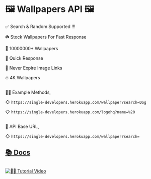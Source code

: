 # 🖼 Wallpapers API 🖼

✅ Search & Random Supported !!!

☘️ Stock Wallpapers For Fast Response 

🌺 10000000+ Wallpapers

🚀 Quick Response

🔰 Never Expire Image Links

🔥 4K Wallpapers

##

💁‍♂️ Example Methods,

◇ `https://single-developers.herokuapp.com/wallpaper?search=Dog`

◇ `https://single-developers.herokuapp.com/logohq?name=%20`


##

🔰 API Base URL,

◇ `https://single-developers.herokuapp.com/wallpaper?search=`

##

## [📚 Docs](https://telegra.ph/%E1%92%AAOGO-%E1%91%95%E1%96%87%E1%95%AE%E1%97%A9TO%E1%96%87-API-10-18)

##

[![🙋‍♂️ Tutorial Video](https://user-images.githubusercontent.com/85282650/147605214-e3676e85-9363-468c-b53a-a099bfe83846.png)](https://t.me/s/SingleDevelopers/618)
 
##



